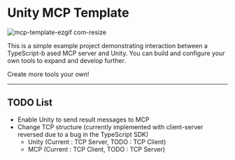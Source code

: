 # Unity MCP Template
![mcp-template-ezgif com-resize](https://github.com/user-attachments/assets/eb51b904-3301-4c88-9f7d-8ca3333024f3)

This is a simple example project demonstrating interaction between a TypeScript-b
ased MCP server and Unity. You can build and configure your own tools to expand and develop further.

Create more tools your own!

---
## TODO List
- Enable Unity to send result messages to MCP
- Change TCP structure (currently implemented with client-server reversed due to a bug in the TypeScript SDK)
  - Unity (Current : TCP Server, TODO : TCP Client)
  - MCP (Current : TCP Client, TODO : TCP Server)
